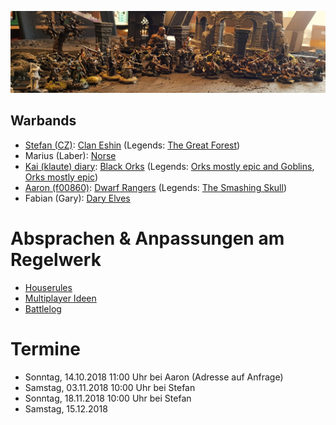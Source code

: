
![roasters](group-picture.jpg)

## Warbands

* [Stefan (CZ)](/Stefan/Diary.md): [Clan Eshin](/Stefan/The%20Silent%20Death%20-%20Clan%20Eshin.md) (Legends: [The Great Forest](/Stefan/Archiv/Forest-Walkers.md))
* Marius (Laber): [Norse](/Marius/Norse%20pack)
* [Kai (klaute) diary](/kai/kai-orks_diary.md): [Black Orks](/kai/kai-warband.md) (Legends: [Orks mostly epic and Goblins](/kai/old/orks_1/kai-orks_mostly_epic_and_goblins.md), [Orks mostly epic](/kai/old/orks_2/kai-orks_mostly_epic.md))
* [Aaron (f00860)](/aaron-f00860/diary.md): [Dwarf Rangers](/aaron-f00860/warband-twilight-of-the-dead.md) (Legends: [The Smashing Skull](/aaron-f00860/warband-the-smashing-skull.md))
* Fabian (Gary): [Dary Elves](/Fabian/Dark%20Elves.md)

# Absprachen & Anpassungen am Regelwerk

* [Houserules](/Dokumente/Houserules.md)
* [Multiplayer Ideen](/Ideensammlung%20Multiplayer.md)
* [Battlelog](/Kampagnen%20Battle%20Log.md)

# Termine

* Sonntag, 14.10.2018 11:00 Uhr bei Aaron (Adresse auf Anfrage)
* Samstag, 03.11.2018 10:00 Uhr bei Stefan
* Sonntag, 18.11.2018 10:00 Uhr bei Stefan
* Samstag, 15.12.2018
